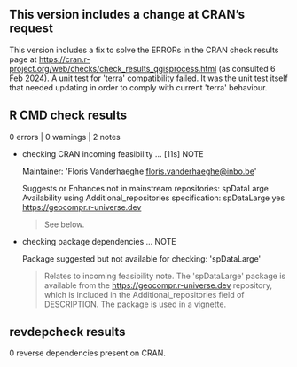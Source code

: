 ## This version includes a change at CRAN’s request

This version includes a fix to solve the ERRORs in the CRAN check results page at <https://cran.r-project.org/web/checks/check_results_qgisprocess.html> (as consulted 6 Feb 2024). A unit test for 'terra' compatibility failed. It was the unit test itself that needed updating in order to comply with current 'terra' behaviour.

## R CMD check results

0 errors | 0 warnings | 2 notes

* checking CRAN incoming feasibility ... [11s] NOTE

  Maintainer: 'Floris Vanderhaeghe <floris.vanderhaeghe@inbo.be>'
  
  Suggests or Enhances not in mainstream repositories:
    spDataLarge
  Availability using Additional_repositories specification:
    spDataLarge   yes   https://geocompr.r-universe.dev

  > See below.
  
* checking package dependencies ... NOTE

  Package suggested but not available for checking: 'spDataLarge'
  
  > Relates to incoming feasibility note. The 'spDataLarge' package is available
  from the https://geocompr.r-universe.dev repository, which is included in the
  Additional_repositories field of DESCRIPTION. The package is used in a
  vignette.

## revdepcheck results

0 reverse dependencies present on CRAN.
  
